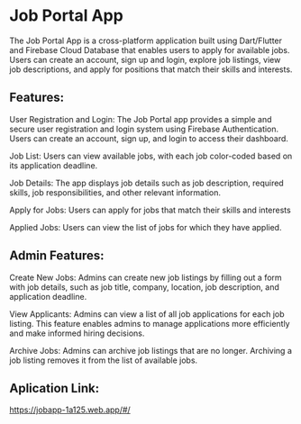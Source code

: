 # Job Portal App

The Job Portal App is a cross-platform application built using Dart/Flutter and Firebase Cloud Database that enables users to apply for available jobs. Users can create an account, sign up and login, explore job listings, view job descriptions, and apply for positions that match their skills and interests.

## Features:

User Registration and Login: The Job Portal app provides a simple and secure user registration and login system using Firebase Authentication. Users can create an account, sign up, and login to access their dashboard.

Job List: Users can view available jobs, with each job color-coded based on its application deadline.

Job Details: The app displays job details such as job description, required skills, job responsibilities, and other relevant information.

Apply for Jobs: Users can apply for jobs that match their skills and interests

Applied Jobs: Users can view the list of jobs for which they have applied.

## Admin Features:
Create New Jobs: Admins can create new job listings by filling out a form with job details, such as job title, company, location, job description, and application deadline.

View Applicants: Admins can view a list of all job applications for each job listing. This feature enables admins to manage applications more efficiently and make informed hiring decisions.

Archive Jobs: Admins can archive job listings that are no longer. Archiving a job listing removes it from the list of available jobs.
 
## Aplication Link:
https://jobapp-1a125.web.app/#/
